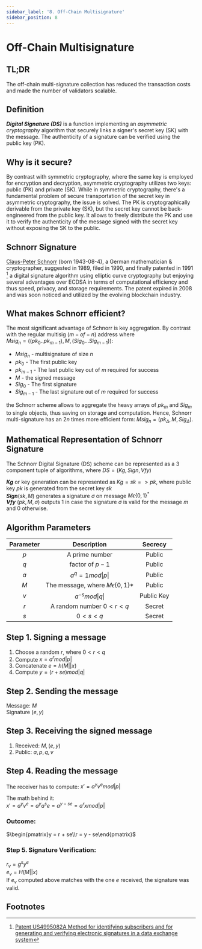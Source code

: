 ```yaml
---
sidebar_label: '8. Off-Chain Multisignature'
sidebar_position: 8
---
```


# Off-Chain Multisignature

## TL;DR
The off-chain multi-signature collection has reduced the transaction costs and made the number of validators scalable.

## Definition
***Digital Signature (DS)*** is a function implementing an *asymmetric cryptography* algorithm that securely links a signer's secret key (SK) with the message. The authenticity of a signature can be verified using the public key (PK).

## Why is it secure?
By contrast with symmetric cryptography, where the same key is employed for encryption and decryption, asymmetric cryptography utilizes two keys: public (PK) and private (SK). While in symmetric cryptography, there's a fundamental problem of secure transportation of the secret key in asymmetric cryptography, the issue is solved. The PK is cryptographically derivable from the private key (SK), but the secret key cannot be back-engineered from the public key. It allows to freely distribute the PK and use it to verify the authenticity of the message signed with the secret key without exposing the SK to the public.

## Schnorr Signature
[Claus-Peter Schnorr](https://en.wikipedia.org/wiki/Claus_P._Schnorr) (born 1943-08-4), a German mathematician & cryptographer, suggested in 1989, filed in 1990, and finally patented in 1991 [^1] a digital signature algorithm using elliptic curve cryptography but enjoying several advantages over ECDSA in terms of computational efficiency and thus speed, privacy, and storage requirements. The patent expired in 2008 and was soon noticed and utilized by the evolving blockchain industry.

## What makes Schnorr efficient?
The most significant advantage of Schnorr is key aggregation. By contrast with the regular multisig $(m-of-n)$ address where<br/> $Msig_{n} = ((pk_0..pk_{m-1}),M, (Sig_0...Sig_{m-1}))$:
- $Msig_{n}$ - multisignature of size $n$
- $pk_0$ - The first public key
- $pk_{m-1}$ - The last public key out of $m$ required for success
- $M$ - the signed message
- $Sig_0$ - The first signature
- $Sig_{m-1}$ - The last signature  out of $m$ required for success

the Schnorr scheme allows to aggregate the heavy arrays of $pk_m$ and $Sig_m$ to single objects, thus saving on storage and computation. Hence, Schnorr multi-signature has an $2n$ times more efficient form: $Msig_{n} = (pk_\Delta,M, Sig_\Delta)$.


## Mathematical Representation of Schnorr Signature

The Schnorr Digital Signature (DS) scheme can be represented as a 3 component tuple of algorithms, where $DS = (Kg, Sign, Vfy)$<br/>

***$Kg$*** or key generation can be represented as $Kg = sk => pk$, where public key $pk$ is generated from the secret key $sk$<br/>
***$Sign$***$(sk,M)$ generates a signature $\sigma$ on message $M\epsilon\{0,1\}^*$<br/>
***$Vfy$*** $(pk, M, \sigma)$ outputs 1 in case the signature $\sigma$ is valid for the message $m$ and 0 otherwise.


## Algorithm Parameters

|Parameter|Description|Secrecy|
|:-:|:-:|:-:|
|$p$| A prime number|Public|
|$q$| factor of $p-1$|Public|
|$a$| $a^q = 1 mod \|p\|$|Public|
|$M$| The message, where $M \epsilon \{0,1\}*$| Public|
|$v$| $a^{-s} mod \|q\|$|Public Key|
|$r$| A random number $0 < r < q$| Secret |
|$s$| $0 < s < q$| Secret|


## Step 1. Signing a message

1. Choose a random $r$, where $0 < r < q$
2. Compute $x = a^r mod |p|$
3. Concatenate $e = h(M || x)$
4. Compute $y = (r + se) mod |q|$

## Step 2. Sending the message

Message: $M$<br/>
Signature $(e, y)$<br/>

## Step 3. Receiving the signed message

1. Received: $M, (e,y)$
2. Public: $a, p, q, v$

## Step 4. Reading the message

The receiver has to compute: $x' = a^y  v^e mod |p|$<br/>

The math behind it:<br/>
$x' = a^y v^e = a^ya^se = a^{y-se} = a^r x mod |p|$<br/>
### Outcome:
$\begin{pmatrix}y = r + se\\r = y - se\end{pmatrix}$<br/>

### Step 5. Signature Verification:
$r_v = g^sy^e$<br/>
$e_v = H(M || x)$<br/>
If $e_v$ computed above matches with the one $e$ received, the signature was valid.

## Footnotes

[^1]: [Patent US4995082A Method for identifying subscribers and for generating and verifying electronic signatures in a data exchange system](https://patents.google.com/patent/US4995082)